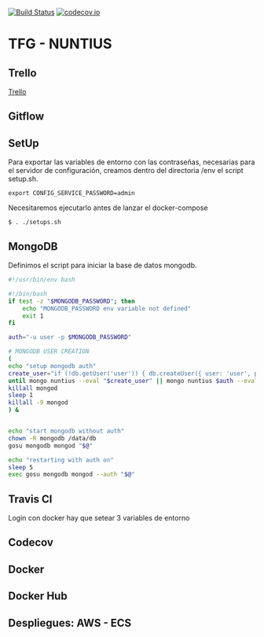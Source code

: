 






[![Build Status](https://travis-ci.org/SergioJF/Nuntius.svg?branch=master)](https://travis-ci.org/SergioJF/Nuntius)
[![codecov.io](https://codecov.io/github/SergioJF/Nuntius/coverage.svg?branch=master)](https://codecov.io/github/SergioJF/Nuntius?branch=master)

# TFG - NUNTIUS

## Trello 

[Trello](https://trello.com/b/vvEc7eQt/sergio-jimenez-tfg-16-17)

## Gitflow

## SetUp

Para exportar las variables de entorno con las contraseñas, necesarias para el servidor de configuración, creamos dentro del directoria /env el script setup.sh.

```
export CONFIG_SERVICE_PASSWORD=admin
```

Necesitaremos ejecutarlo antes de lanzar el docker-compose

```
$ . ./setups.sh
```

## MongoDB
Definimos el script para iniciar la base de datos mongodb.

```bash
#!/usr/bin/env bash

#!/bin/bash
if test -z "$MONGODB_PASSWORD"; then
    echo "MONGODB_PASSWORD env variable not defined"
    exit 1
fi

auth="-u user -p $MONGODB_PASSWORD"

# MONGODB USER CREATION
(
echo "setup mongodb auth"
create_user="if (!db.getUser('user')) { db.createUser({ user: 'user', pwd: '$MONGODB_PASSWORD', roles: [ {role:'readWrite', db:'nuntius'} ]}) }"
until mongo nuntius --eval "$create_user" || mongo nuntius $auth --eval "$create_user"; do sleep 5; done
killall mongod
sleep 1
killall -9 mongod
) &


echo "start mongodb without auth"
chown -R mongodb /data/db
gosu mongodb mongod "$@"

echo "restarting with auth on"
sleep 5
exec gosu mongodb mongod --auth "$@"
```

## Travis CI 

Login con docker hay que setear 3 variables de entorno

## Codecov

## Docker

## Docker Hub

## Despliegues: AWS - ECS
